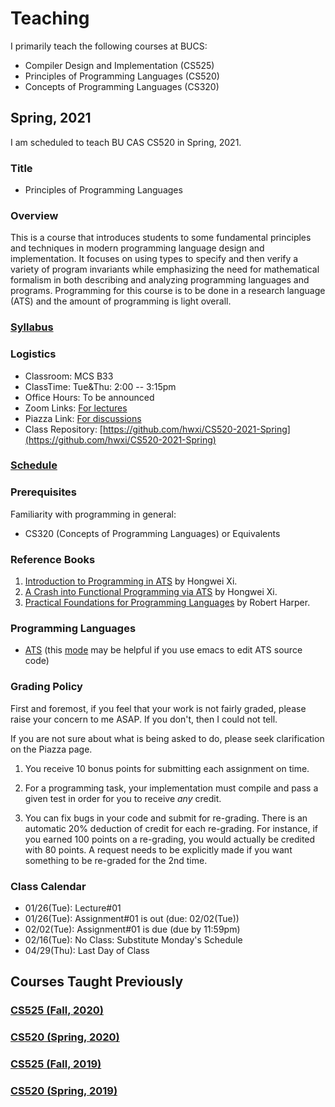 # Teaching

I primarily teach the following courses at BUCS:

* Compiler Design and Implementation (CS525)
* Principles of Programming Languages (CS520)
* Concepts of Programming Languages (CS320)

## Spring, 2021

I am scheduled to teach BU CAS CS520 in Spring, 2021.

### Title

* Principles of Programming Languages

### Overview

This is a course that introduces students to some fundamental
principles and techniques in modern programming language design and
implementation. It focuses on using types to specify and then verify a
variety of program invariants while emphasizing the need for
mathematical formalism in both describing and analyzing programming
languages and programs. Programming for this course is to be done in
a research language (ATS) and the amount of programming is light overall.

### [Syllabus](./CS520/2021S/syllabus.pdf)

### Logistics

* Classroom: MCS B33
* ClassTime: Tue&Thu: 2:00 -- 3:15pm
* Office Hours: To be announced
* Zoom Links: [For lectures](https://bostonu.zoom.us/j/99556122844?pwd=OGswTFpuV3ZOckJpdzRMUlcwSHB2QT09)
* Piazza Link: [For discussions](https://piazza.com/bu/spring2021/bucascs520/home)
* Class Repository: [https://github.com/hwxi/CS520-2021-Spring](https://github.com/hwxi/CS520-2021-Spring)

### [Schedule](./CS520/2021S/schedule.txt)

### Prerequisites

Familiarity with programming in general:

* CS320 (Concepts of Programming Languages) or Equivalents

### Reference Books
  
1. [Introduction to Programming in ATS](http://ats-lang.sourceforge.net/DOCUMENT/INT2PROGINATS/HTML/HTMLTOC/book1.html) by Hongwei Xi.
2. [A Crash into Functional Programming via ATS](http://ats-lang.sourceforge.net/DOCUMENT/ATS2FUNCRASH/HTML/HTMLTOC/book1.html) by Hongwei Xi.
3. [Practical Foundations for Programming Languages](http://www.cs.cmu.edu/~rwh/pfpl/index.html) by Robert Harper.

### Programming Languages

* [ATS](http://www.ats-lang.org) (this
  [mode](http://ats-lang.sourceforge.net/DOCUMENT/ATS-Postiats/utils/emacs/ats2-mode.el)
  may be helpful if you use emacs to edit ATS source code)

### Grading Policy

First and foremost, if you feel that your work is not fairly graded,
please raise your concern to me ASAP. If you don't, then I could not
tell.

If you are not sure about what is being asked to do, please seek
clarification on the Piazza page.

1. You receive 10 bonus points for submitting each assignment on time.

2. For a programming task, your implementation must compile and pass a
given test in order for you to receive *any* credit.

3. You can fix bugs in your code and submit for re-grading. There is
an automatic 20% deduction of credit for each re-grading.  For
instance, if you earned 100 points on a re-grading, you would actually
be credited with 80 points.  A request needs to be explicitly made if
you want something to be re-graded for the 2nd time.

### Class Calendar

* 01/26(Tue): Lecture#01
* 01/26(Tue): Assignment#01 is out (due: 02/02(Tue))
* 02/02(Tue): Assignment#01 is due (due by 11:59pm)
* 02/16(Tue): No Class: Substitute Monday's Schedule
* 04/29(Thu): Last Day of Class

## Courses Taught Previously

### [CS525 (Fall, 2020)](./CS525/2020F/.)
### [CS520 (Spring, 2020)](./CS520/2020S/.)
### [CS525 (Fall, 2019)](./CS525/2020F/.)
### [CS520 (Spring, 2019)](./CS520/2019S/.)
